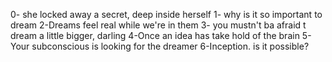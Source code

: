 0- she locked away a secret, deep inside herself
1- why is it so important to dream
2-Dreams feel real while we're in them
3- you mustn't ba afraid t dream a little bigger, darling
4-Once an idea has take hold of the brain
5- Your subconscious is looking for the dreamer
6-Inception. is it possible?
